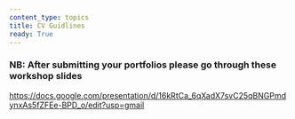 ```yaml
---
content_type: topics
title: CV Guidlines
ready: True
---
```


### NB: After submitting your portfolios please go through these workshop slides

https://docs.google.com/presentation/d/16kRtCa_6qXadX7svC25qBNGPmdynxAs5fZFEe-BPD_o/edit?usp=gmail
